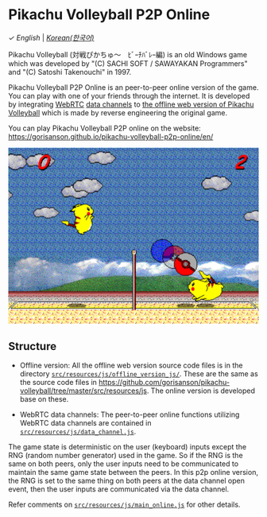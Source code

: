 # Pikachu Volleyball P2P Online

_&check;_ _English_ | [_Korean(한국어)_](README.ko.md)

Pikachu Volleyball (対戦ぴかちゅ～　ﾋﾞｰﾁﾊﾞﾚｰ編) is an old Windows game which was developed by "(C) SACHI SOFT / SAWAYAKAN Programmers" and "(C) Satoshi Takenouchi" in 1997.

Pikachu Volleyball P2P Online is an peer-to-peer online version of the game. You can play with one of your friends through the internet. It is developed by integrating [WebRTC](https://webrtc.org/) [data channels](https://webrtc.org/getting-started/data-channels) to [the offline web version of Pikachu Volleyball](https://github.com/gorisanson/pikachu-volleyball) which is made by reverse engineering the original game.

You can play Pikachu Volleyball P2P online on the website: https://gorisanson.github.io/pikachu-volleyball-p2p-online/en/

<img src="src/resources/assets/images/screenshot.png" alt="Pikachu Volleyball game screenshot" width="648">

## Structure

- Offline version: All the offline web version source code files is in the directory [`src/resources/js/offline_version_js/`](src/resources/js/offline_version_js). These are the same as the source code files in https://github.com/gorisanson/pikachu-volleyball/tree/master/src/resources/js. The online version is developed base on these.

- WebRTC data channels: The peer-to-peer online functions utilizing WebRTC data channels are contained in [`src/resources/js/data_channel.js`](src/resources/js/data_channel.js).

The game state is deterministic on the user (keyboard) inputs except the RNG (random number generator) used in the game. So if the RNG is the same on both peers, only the user inputs need to be communicated to maintain the same game state between the peers. In this p2p online version, the RNG is set to the same thing on both peers at the data channel open event, then the user inputs are communicated via the data channel.

Refer comments on [`src/resources/js/main_online.js`](src/resources/js/main_online.js) for other details.
